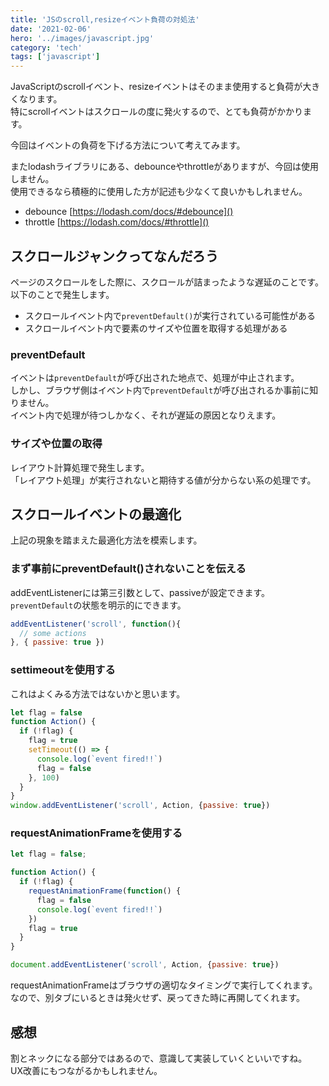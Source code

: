 ```yaml
---
title: 'JSのscroll,resizeイベント負荷の対処法'
date: '2021-02-06'
hero: '../images/javascript.jpg'
category: 'tech'
tags: ['javascript']
---
```

JavaScriptのscrollイベント、resizeイベントはそのまま使用すると負荷が大きくなります。  
特にscrollイベントはスクロールの度に発火するので、とても負荷がかかります。

今回はイベントの負荷を下げる方法について考えてみます。

またlodashライブラリにある、debounceやthrottleがありますが、今回は使用しません。  
使用できるなら積極的に使用した方が記述も少なくて良いかもしれません。  
- debounce [https://lodash.com/docs/#debounce]()
- throttle [https://lodash.com/docs/#throttle]()

## スクロールジャンクってなんだろう
ページのスクロールをした際に、スクロールが詰まったような遅延のことです。  
以下のことで発生します。
- スクロールイベント内で`preventDefault()`が実行されている可能性がある
- スクロールイベント内で要素のサイズや位置を取得する処理がある

### preventDefault
イベントは`preventDefault`が呼び出された地点で、処理が中止されます。  
しかし、ブラウザ側はイベント内で`preventDefault`が呼び出されるか事前に知りません。  
イベント内で処理が待つしかなく、それが遅延の原因となりえます。

### サイズや位置の取得
レイアウト計算処理で発生します。  
「レイアウト処理」が実行されないと期待する値が分からない系の処理です。

## スクロールイベントの最適化
上記の現象を踏まえた最適化方法を模索します。

### まず事前にpreventDefault()されないことを伝える
addEventListenerには第三引数として、passiveが設定できます。  
`preventDefault`の状態を明示的にできます。
```js
addEventListener('scroll', function(){
  // some actions
}, { passive: true })
```

### settimeoutを使用する
これはよくみる方法ではないかと思います。

```js
let flag = false
function Action() {
  if (!flag) {
    flag = true
    setTimeout(() => {
      console.log(`event fired!!`)
      flag = false
    }, 100)
  }
}
window.addEventListener('scroll', Action, {passive: true})
```
### requestAnimationFrameを使用する
```js
let flag = false;

function Action() {
  if (!flag) {
    requestAnimationFrame(function() {
      flag = false
      console.log(`event fired!!`)
    })
    flag = true
  }
}

document.addEventListener('scroll', Action, {passive: true})
```
requestAnimationFrameはブラウザの適切なタイミングで実行してくれます。  
なので、別タブにいるときは発火せず、戻ってきた時に再開してくれます。

<adsense></adsense>

## 感想
割とネックになる部分ではあるので、意識して実装していくといいですね。  
UX改善にもつながるかもしれません。
